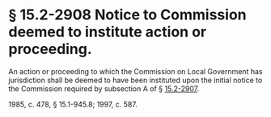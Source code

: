 # § 15.2-2908 Notice to Commission deemed to institute action or proceeding.

<p>An action or proceeding to which the Commission on Local Government has jurisdiction shall be deemed to have been instituted upon the initial notice to the Commission required by subsection A of § <a href='http://law.lis.virginia.gov/vacode/15.2-2907/'>15.2-2907</a>.</p><p>1985, c. 478, § 15.1-945.8; 1997, c. 587.</p>